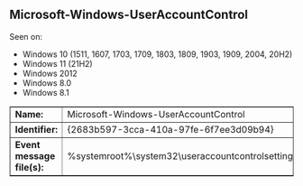 ## Microsoft-Windows-UserAccountControl

Seen on:
* Windows 10 (1511, 1607, 1703, 1709, 1803, 1809, 1903, 1909, 2004, 20H2)
* Windows 11 (21H2)
* Windows 2012
* Windows 8.0
* Windows 8.1

<table border="1" class="docutils">
  <tbody>
    <tr>
      <td><b>Name:</b></td>
      <td>Microsoft-Windows-UserAccountControl</td>
    </tr>
    <tr>
      <td><b>Identifier:</b></td>
      <td>{2683b597-3cca-410a-97fe-6f7ee3d09b94}</td>
    </tr>
    <tr>
      <td><b>Event message file(s):</b></td>
      <td>%systemroot%\system32\useraccountcontrolsettings.dll</td>
    </tr>
  </tbody>
</table>

&nbsp;

